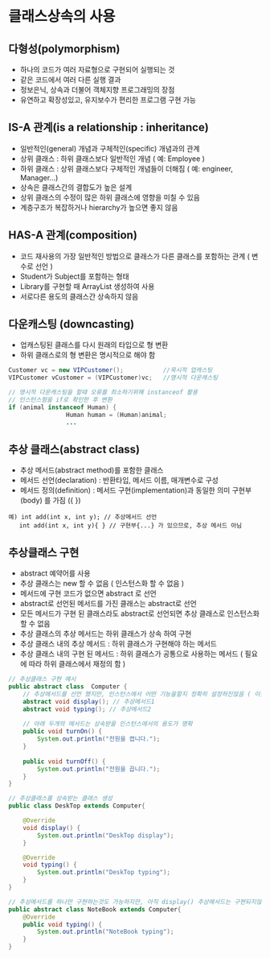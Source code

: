 # 클래스상속의 사용
## 다형성(polymorphism)
- 하나의 코드가 여러 자료형으로 구현되어 실행되는 것
- 같은 코드에서 여러 다른 실행 결과
- 정보은닉, 상속과 더불어 객체지향 프로그래밍의 장점
- 유연하고 확장성있고, 유지보수가 편리한 프로그램 구현 가능

## IS-A 관계(is a relationship : inheritance)
- 일반적인(general) 개념과 구체적인(specific) 개념과의 관계
- 상위 클래스 : 하위 클래스보다 일반적인 개념 ( 예: Employee )
- 하위 클래스 : 상위 클래스보다 구체적인 개념들이 더해짐 ( 예: engineer, Manager...)
- 상속은 클래스간의 결합도가 높은 설계
- 상위 클래스의 수정이 많은 하위 클래스에 영향을 미칠 수 있음
- 계층구조가 복잡하거나 hierarchy가 높으면 좋지 않음
## HAS-A 관계(composition)
- 코드 재사용의 가장 일반적인 방법으로 클래스가 다른 클래스를 포함하는 관계 ( 변수로 선언 )
- Student가 Subject를 포함하는 형태
- Library를 구현할 때 ArrayList 생성하여 사용
- 서로다른 용도의 클래스간 상속하지 않음

## 다운캐스팅 (downcasting)
- 업캐스팅된 클래스를 다시 원래의 타입으로 형 변환
- 하위 클래스로의 형 변환은 명시적으로 해야 함
```JAVA
Customer vc = new VIPCustomer();           //묵시적 업캐스팅
VIPCustomer vCustomer = (VIPCustomer)vc;   //명시적 다운캐스팅

// 명시적 다운캐스팅을 할때 오류를 최소하기위해 instanceof 활용
// 인스턴스형을 if로 확인한 후 변환
if (animal instanceof Human) { 
				Human human = (Human)animal;
                ...
```

## 추상 클래스(abstract class)
- 추상 메서드(abstract method)를 포함한 클래스
- 메서드 선언(declaration) : 반환타입, 메서드 이름, 매개변수로 구성
- 메서드 정의(definition) : 메서드 구현(implementation)과 동일한 의미 구현부(body) 를 가짐 ({ })  
```
예) int add(int x, int y); // 추상메서드 선언 
   int add(int x, int y){ } // 구현부{...} 가 있으므로, 추상 메서드 아님
```

## 추상클래스 구현
- abstract 예약어를 사용
- 추상 클래스는 new 할 수 없음 ( 인스턴스화 할 수 없음 )
- 메서드에 구현 코드가 없으면 abstract 로 선언
- abstract로 선언된 메서드를 가진 클래스는 abstract로 선언
- 모든 메서드가 구현 된 클래스라도 abstract로 선언되면 추상 클래스로 인스턴스화 할 수 없음
- 추상 클래스의 추상 메서드는 하위 클래스가 상속 하여 구현
- 추상 클래스 내의 추상 메서드 : 하위 클래스가 구현해야 하는 메서드
- 추상 클래스 내의 구현 된 메서드 : 하위 클래스가 공통으로 사용하는 메서드 ( 필요에 따라 하위 클래스에서 재정의 함 )
```JAVA
// 추상클래스 구현 예시
public abstract class  Computer {
    // 추상메서드를 선언 했지만, 인스턴스에서 어떤 기능을할지 정확히 설정하진않음 ( 이것이 추상메서드를 사용하는 이유 )
	abstract void display(); // 추상메서드1
	abstract void typing(); // 추상메서드2
	
    // 아래 두개의 메서드는 상속받을 인스턴스에서의 용도가 명확
	public void turnOn() {
		System.out.println("전원을 켭니다.");
	}
	
	public void turnOff() {
		System.out.println("전원을 끕니다.");
	}
}
```
```JAVA
// 추상클래스를 상속받는 클래스 생성
public class DeskTop extends Computer{

	@Override
	void display() {
		System.out.println("DeskTop display");
	}

	@Override
	void typing() {
		System.out.println("DeskTop typing");
	}
}

// 추상메서드를 하나만 구현하는것도 가능하지만, 아직 display() 추상메서드는 구현되지않았으므로 이것은 추상클래스로 생성해야한다
public abstract class NoteBook extends Computer{
	@Override
	public void typing() {
		System.out.println("NoteBook typing");		
	}
}
```